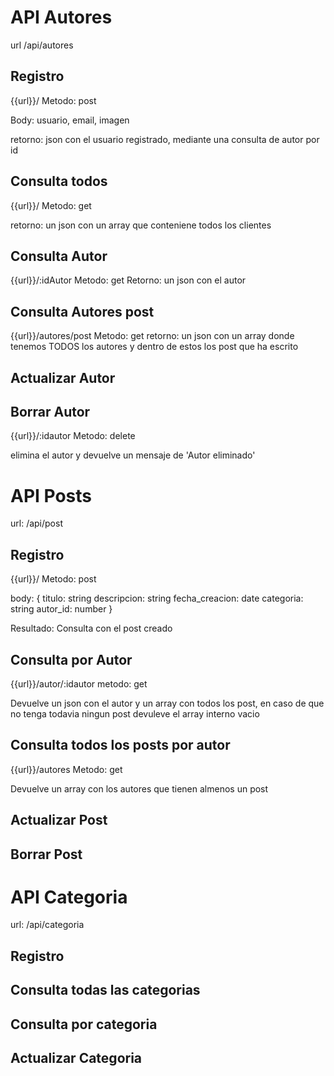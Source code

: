 # API Autores
url /api/autores

## Registro
{{url}}/
Metodo: post

Body: usuario, email, imagen

retorno: json con el usuario registrado, mediante una consulta de autor por id

## Consulta todos
{{url}}/
Metodo: get

retorno: un json con un array que conteniene todos los clientes



## Consulta Autor
{{url}}/:idAutor
Metodo: get
Retorno: un json con el autor

## Consulta Autores post
{{url}}/autores/post
Metodo: get
retorno: un json con un array donde tenemos TODOS los autores y dentro de estos los post que ha escrito

## Actualizar Autor

## Borrar Autor
{{url}}/:idautor
Metodo: delete

elimina el autor y devuelve un mensaje de 'Autor eliminado'



# API Posts
url: /api/post

## Registro
{{url}}/
Metodo: post

body:
{
    titulo: string
    descripcion: string
    fecha_creacion: date
    categoria: string
    autor_id: number
}

Resultado: Consulta con el post creado

## Consulta por Autor
{{url}}/autor/:idautor
metodo: get

Devuelve un json con el autor y un array con todos los post, en caso de que no tenga todavia ningun post devuleve el array interno vacio
## Consulta todos los posts por autor
{{url}}/autores
Metodo: get

Devuelve un array con los autores que tienen almenos un post

## Actualizar Post

## Borrar Post


# API Categoria
url: /api/categoria

## Registro

## Consulta todas las categorias

## Consulta por categoria

## Actualizar Categoria